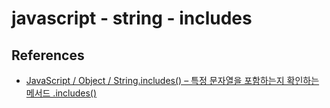 # javascript - string - includes

## References
* [JavaScript / Object / String.includes() – 특정 문자열을 포함하는지 확인하는 메서드 .includes()](https://www.codingfactory.net/10899)